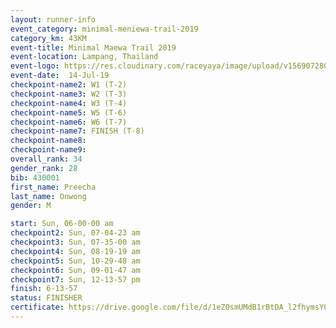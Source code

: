 ```yaml
---
layout: runner-info 
event_category: minimal-meniewa-trail-2019 
category_km: 43KM 
event-title: Minimal Maewa Trail 2019 
event-location: Lampang, Thailand 
event-logo: https://res.cloudinary.com/raceyaya/image/upload/v1569072805/logo/minimal-trail_ktnvsp.jpg 
event-date:  14-Jul-19 
checkpoint-name2: W1 (T-2) 
checkpoint-name3: W2 (T-3) 
checkpoint-name4: W3 (T-4) 
checkpoint-name5: W5 (T-6) 
checkpoint-name6: W6 (T-7) 
checkpoint-name7: FINISH (T-8) 
checkpoint-name8: 
checkpoint-name9: 
overall_rank: 34
gender_rank: 28
bib: 430001
first_name: Preecha
last_name: Onwong
gender: M

start: Sun, 06-00-00 am
checkpoint2: Sun, 07-04-23 am
checkpoint3: Sun, 07-35-00 am
checkpoint4: Sun, 08-19-19 am
checkpoint5: Sun, 10-29-48 am
checkpoint6: Sun, 09-01-47 am
checkpoint7: Sun, 12-13-57 pm
finish: 6-13-57
status: FINISHER
certificate: https://drive.google.com/file/d/1eZOsmUMdB1rBtDA_l2fhymsY06Sil37l/view?usp=sharing
---
```

